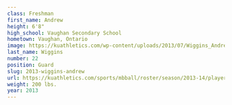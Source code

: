 ```yaml
---
class: Freshman
first_name: Andrew
height: 6'8"
high_school: Vaughan Secondary School
hometown: Vaughan, Ontario
image: https://kuathletics.com/wp-content/uploads/2013/07/Wiggins_Andrew_07112013.jpg
last_name: Wiggins
number: 22
position: Guard
slug: 2013-wiggins-andrew
url: https://kuathletics.com/sports/mbball/roster/season/2013-14/player/andrew-wiggins/
weight: 200 lbs.
year: 2013
---
```

